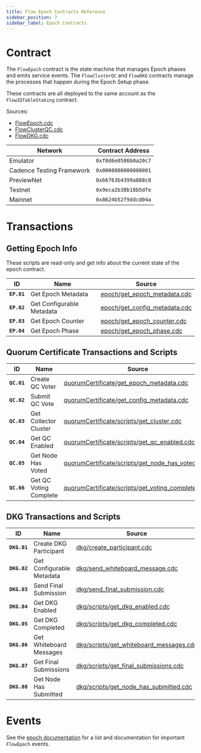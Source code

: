 ```yaml
---
title: Flow Epoch Contracts Reference
sidebar_position: 7
sidebar_label: Epoch Contracts
---
```


# Contract

The `FlowEpoch` contract is the state machine that manages Epoch phases and emits service events.
The `FlowClusterQC` and `FlowDKG` contracts manage the processes that happen during the Epoch Setup phase.

These contracts are all deployed to the same account as the `FlowIDTableStaking` contract.

Sources: 
- [FlowEpoch.cdc](https://github.com/onflow/flow-core-contracts/blob/master/contracts/epochs/FlowEpoch.cdc)
- [FlowClusterQC.cdc](https://github.com/onflow/flow-core-contracts/blob/master/contracts/epochs/FlowClusterQC.cdc)
- [FlowDKG.cdc](https://github.com/onflow/flow-core-contracts/blob/master/contracts/epochs/FlowDKG.cdc)

| Network           | Contract Address     |
|-------------------|----------------------|
| Emulator          | `0xf8d6e0586b0a20c7` |
| Cadence Testing Framework | `0x0000000000000001` |
| PreviewNet        | `0xb6763b4399a888c8` |
| Testnet | `0x9eca2b38b18b5dfe` |
| Mainnet           | `0x8624b52f9ddcd04a` |

# Transactions

## Getting Epoch Info

These scripts are read-only and get info about the current state of the epoch contract.

| ID        | Name                       | Source |
|-----------|----------------------------|--------|
|**`EP.01`**| Get Epoch Metadata         | [epoch/get_epoch_metadata.cdc](https://github.com/onflow/flow-core-contracts/blob/master/transactions/epoch/scripts/get_epoch_metadata.cdc) |
|**`EP.02`**| Get Configurable Metadata  | [epoch/get_config_metadata.cdc](https://github.com/onflow/flow-core-contracts/blob/master/transactions/epoch/scripts/get_config_metadata.cdc) |
|**`EP.03`**| Get Epoch Counter          | [epoch/get_epoch_counter.cdc](https://github.com/onflow/flow-core-contracts/blob/master/transactions/epoch/scripts/get_epoch_counter.cdc) |
|**`EP.04`**| Get Epoch Phase            | [epoch/get_epoch_phase.cdc](https://github.com/onflow/flow-core-contracts/blob/master/transactions/epoch/scripts/get_epoch_phase.cdc) |


## Quorum Certificate Transactions and Scripts

| ID        | Name                    | Source |
|-----------|-------------------------|--------|
|**`QC.01`**| Create QC Voter         | [quorumCertificate/get_epoch_metadata.cdc](https://github.com/onflow/flow-core-contracts/blob/master/transactions/quorumCertificate/create_voter.cdc) |
|**`QC.02`**| Submit QC Vote          | [quorumCertificate/get_config_metadata.cdc](https://github.com/onflow/flow-core-contracts/blob/master/transactions/quorumCertificate/submit_vote.cdc) |
|**`QC.03`**| Get Collector Cluster   | [quorumCertificate/scripts/get_cluster.cdc](https://github.com/onflow/flow-core-contracts/blob/master/transactions/quorumCertificate/scripts/get_cluster.cdc) |
|**`QC.04`**| Get QC Enabled          | [quorumCertificate/scripts/get_qc_enabled.cdc](https://github.com/onflow/flow-core-contracts/blob/master/transactions/quorumCertificate/scripts/get_qc_enabled.cdc) |
|**`QC.05`**| Get Node Has Voted      | [quorumCertificate/scripts/get_node_has_voted.cdc](https://github.com/onflow/flow-core-contracts/blob/master/transactions/quorumCertificate/scripts/get_node_has_voted.cdc) |
|**`QC.06`**| Get QC Voting Complete  | [quorumCertificate/scripts/get_voting_completed.cdc](https://github.com/onflow/flow-core-contracts/blob/master/transactions/quorumCertificate/scripts/get_voting_completed.cdc) |

## DKG Transactions and Scripts

| ID        | Name                       | Source |
|-----------|----------------------------|--------|
|**`DKG.01`**| Create DKG Participant    | [dkg/create_participant.cdc](https://github.com/onflow/flow-core-contracts/blob/master/transactions/dkg/create_participant.cdc) |
|**`DKG.02`**| Get Configurable Metadata | [dkg/send_whiteboard_message.cdc](https://github.com/onflow/flow-core-contracts/blob/master/transactions/dkg/send_whiteboard_message.cdc) |
|**`DKG.03`**| Send Final Submission        | [dkg/send_final_submission.cdc](https://github.com/onflow/flow-core-contracts/blob/master/transactions/dkg/send_final_submission.cdc) |
|**`DKG.04`**| Get DKG Enabled         | [dkg/scripts/get_dkg_enabled.cdc](https://github.com/onflow/flow-core-contracts/blob/master/transactions/dkg/scripts/get_dkg_enabled.cdc) |
|**`DKG.05`**| Get DKG Completed          | [dkg/scripts/get_dkg_completed.cdc](https://github.com/onflow/flow-core-contracts/blob/master/transactions/dkg/scripts/get_dkg_completed.cdc) |
|**`DKG.06`**| Get Whiteboard Messages         | [dkg/scripts/get_whiteboard_messages.cdc](https://github.com/onflow/flow-core-contracts/blob/master/transactions/dkg/scripts/get_whiteboard_messages.cdc) |
|**`DKG.07`**| Get Final Submissions          | [dkg/scripts/get_final_submissions.cdc](https://github.com/onflow/flow-core-contracts/blob/master/transactions/dkg/scripts/get_final_submissions.cdc) |
|**`DKG.08`**| Get Node Has Submitted          | [dkg/scripts/get_node_has_submitted.cdc](https://github.com/onflow/flow-core-contracts/blob/master/transactions/dkg/scripts/get_node_has_submitted.cdc) |

# Events

See the [epoch documentation](../../networks/staking/05-epoch-scripts-events.md)
for a list and documentation for important `FlowEpoch` events.